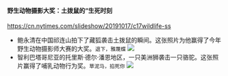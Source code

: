 #### 野生动物摄影大奖：土拨鼠的“生死时刻
https://cn.nytimes.com/slideshow/20191017/c17wildlife-ss
- 鲍永清在中国祁连山拍下了藏狐袭击土拨鼠的瞬间。这张照片为他赢得了今年野生动物摄影师大赛的大奖。`退下，雅蔑蝶`
![](https://static01.nyt.com/images/2019/10/16/multimedia/16xp-foxrodent/16xp-foxrodent-jumbo.jpg)
- 智利巴塔哥尼亚的托里斯·德尔·潘恩地区，一只美洲狮袭击一只骆驼。这张照片赢得了哺乳动物行为奖。`草泥马，掐死你`
![](https://static01.nyt.com/images/2019/10/16/multimedia/16xp-foxrodent2/16xp-foxrodent2-jumbo.jpg)

